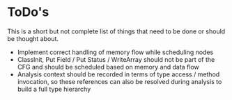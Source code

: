 # ToDo's

This is a short but not complete list of things that need to be done or should be thought about.

- Implement correct handling of memory flow while scheduling nodes
- ClassInit, Put Field / Put Status / WriteArray should not be part of the CFG and should be scheduled
  based on memory and data flow
- Analysis context should be recorded in terms of type access / method invocation, so these
  references can also be resolved during analysis to build a full type hierarchy

